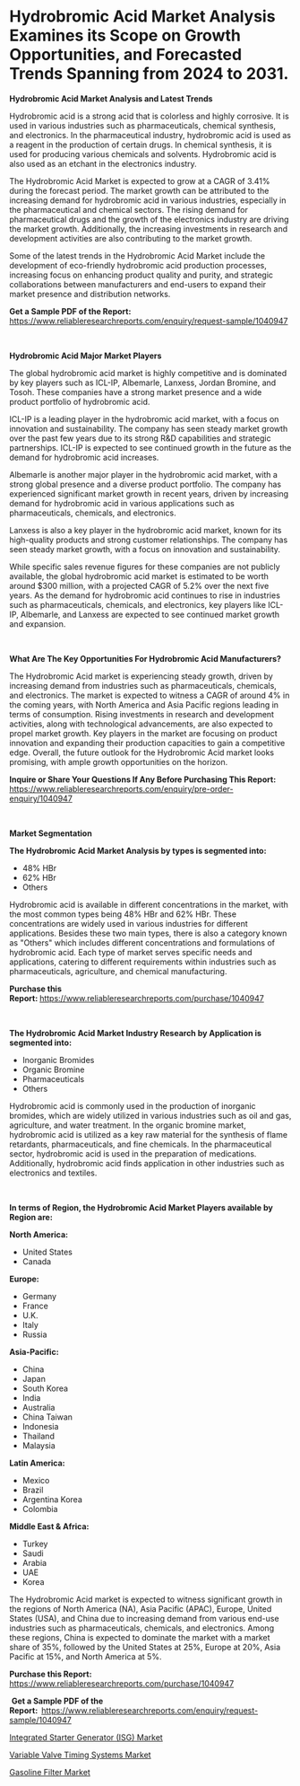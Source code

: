 <p><h1>Hydrobromic Acid Market Analysis Examines its Scope on Growth Opportunities, and Forecasted Trends Spanning from 2024 to 2031.</h1></p><p><strong>Hydrobromic Acid Market Analysis and Latest Trends</strong></p>
<p><p>Hydrobromic acid is a strong acid that is colorless and highly corrosive. It is used in various industries such as pharmaceuticals, chemical synthesis, and electronics. In the pharmaceutical industry, hydrobromic acid is used as a reagent in the production of certain drugs. In chemical synthesis, it is used for producing various chemicals and solvents. Hydrobromic acid is also used as an etchant in the electronics industry.</p><p>The Hydrobromic Acid Market is expected to grow at a CAGR of 3.41% during the forecast period. The market growth can be attributed to the increasing demand for hydrobromic acid in various industries, especially in the pharmaceutical and chemical sectors. The rising demand for pharmaceutical drugs and the growth of the electronics industry are driving the market growth. Additionally, the increasing investments in research and development activities are also contributing to the market growth.</p><p>Some of the latest trends in the Hydrobromic Acid Market include the development of eco-friendly hydrobromic acid production processes, increasing focus on enhancing product quality and purity, and strategic collaborations between manufacturers and end-users to expand their market presence and distribution networks.</p></p>
<p><strong>Get a Sample PDF of the Report:&nbsp;</strong> <a href="https://www.reliableresearchreports.com/enquiry/request-sample/1040947">https://www.reliableresearchreports.com/enquiry/request-sample/1040947</a></p>
<p>&nbsp;</p>
<p><strong>Hydrobromic Acid Major Market Players</strong></p>
<p><p>The global hydrobromic acid market is highly competitive and is dominated by key players such as ICL-IP, Albemarle, Lanxess, Jordan Bromine, and Tosoh. These companies have a strong market presence and a wide product portfolio of hydrobromic acid.</p><p>ICL-IP is a leading player in the hydrobromic acid market, with a focus on innovation and sustainability. The company has seen steady market growth over the past few years due to its strong R&D capabilities and strategic partnerships. ICL-IP is expected to see continued growth in the future as the demand for hydrobromic acid increases.</p><p>Albemarle is another major player in the hydrobromic acid market, with a strong global presence and a diverse product portfolio. The company has experienced significant market growth in recent years, driven by increasing demand for hydrobromic acid in various applications such as pharmaceuticals, chemicals, and electronics.</p><p>Lanxess is also a key player in the hydrobromic acid market, known for its high-quality products and strong customer relationships. The company has seen steady market growth, with a focus on innovation and sustainability.</p><p>While specific sales revenue figures for these companies are not publicly available, the global hydrobromic acid market is estimated to be worth around $300 million, with a projected CAGR of 5.2% over the next five years. As the demand for hydrobromic acid continues to rise in industries such as pharmaceuticals, chemicals, and electronics, key players like ICL-IP, Albemarle, and Lanxess are expected to see continued market growth and expansion.</p></p>
<p>&nbsp;</p>
<p><strong>What Are The Key Opportunities For Hydrobromic Acid Manufacturers?</strong></p>
<p><p>The Hydrobromic Acid market is experiencing steady growth, driven by increasing demand from industries such as pharmaceuticals, chemicals, and electronics. The market is expected to witness a CAGR of around 4% in the coming years, with North America and Asia Pacific regions leading in terms of consumption. Rising investments in research and development activities, along with technological advancements, are also expected to propel market growth. Key players in the market are focusing on product innovation and expanding their production capacities to gain a competitive edge. Overall, the future outlook for the Hydrobromic Acid market looks promising, with ample growth opportunities on the horizon.</p></p>
<p><strong>Inquire or Share Your Questions If Any Before Purchasing This Report:</strong> <a href="https://www.reliableresearchreports.com/enquiry/pre-order-enquiry/1040947">https://www.reliableresearchreports.com/enquiry/pre-order-enquiry/1040947</a></p>
<p>&nbsp;</p>
<p><strong>Market Segmentation</strong></p>
<p><strong>The Hydrobromic Acid Market Analysis by types is segmented into:</strong></p>
<p><ul><li>48% HBr</li><li>62% HBr</li><li>Others</li></ul></p>
<p><p>Hydrobromic acid is available in different concentrations in the market, with the most common types being 48% HBr and 62% HBr. These concentrations are widely used in various industries for different applications. Besides these two main types, there is also a category known as "Others" which includes different concentrations and formulations of hydrobromic acid. Each type of market serves specific needs and applications, catering to different requirements within industries such as pharmaceuticals, agriculture, and chemical manufacturing.</p></p>
<p><strong>Purchase this Report:&nbsp;</strong><a href="https://www.reliableresearchreports.com/purchase/1040947">https://www.reliableresearchreports.com/purchase/1040947</a></p>
<p>&nbsp;</p>
<p><strong>The Hydrobromic Acid Market Industry Research by Application is segmented into:</strong></p>
<p><ul><li>Inorganic Bromides</li><li>Organic Bromine</li><li>Pharmaceuticals</li><li>Others</li></ul></p>
<p><p>Hydrobromic acid is commonly used in the production of inorganic bromides, which are widely utilized in various industries such as oil and gas, agriculture, and water treatment. In the organic bromine market, hydrobromic acid is utilized as a key raw material for the synthesis of flame retardants, pharmaceuticals, and fine chemicals. In the pharmaceutical sector, hydrobromic acid is used in the preparation of medications. Additionally, hydrobromic acid finds application in other industries such as electronics and textiles.</p></p>
<p>&nbsp;</p>
<p><strong>In terms of Region, the Hydrobromic Acid Market Players available by Region are:</strong></p>
<p>
    <p> <strong> North America: </strong>
        <ul>
            <li>United States</li>
            <li>Canada</li>
        </ul>
        </p> 
    <p> <strong> Europe: </strong>
        <ul>
            <li>Germany</li>
            <li>France</li>
            <li>U.K.</li>
            <li>Italy</li>
            <li>Russia</li>
        </ul>
        </p> 
    <p> <strong> Asia-Pacific: </strong>
        <ul>
            <li>China</li>
            <li>Japan</li>
            <li>South Korea</li>
            <li>India</li>
            <li>Australia</li>
            <li>China Taiwan</li>
            <li>Indonesia</li>
            <li>Thailand</li>
            <li>Malaysia</li>
        </ul>
        </p> 
    <p> <strong> Latin America: </strong>
        <ul>
            <li>Mexico</li>
            <li>Brazil</li>
            <li>Argentina Korea</li>
            <li>Colombia</li>
        </ul>
        </p> 
    <p> <strong> Middle East & Africa: </strong>
        <ul>
            <li>Turkey</li>
            <li>Saudi</li>
            <li>Arabia</li>
            <li>UAE</li>
            <li>Korea</li>
        </ul>
    </p>
    </p>
<p><p>The Hydrobromic Acid market is expected to witness significant growth in the regions of North America (NA), Asia Pacific (APAC), Europe, United States (USA), and China due to increasing demand from various end-use industries such as pharmaceuticals, chemicals, and electronics. Among these regions, China is expected to dominate the market with a market share of 35%, followed by the United States at 25%, Europe at 20%, Asia Pacific at 15%, and North America at 5%.</p></p>
<p><strong>Purchase this Report: </strong><a href="https://www.reliableresearchreports.com/purchase/1040947">https://www.reliableresearchreports.com/purchase/1040947</a></p>
<p>&nbsp;<strong>Get a Sample PDF of the Report:&nbsp;&nbsp;</strong><a href="https://www.reliableresearchreports.com/enquiry/request-sample/1040947">https://www.reliableresearchreports.com/enquiry/request-sample/1040947</a></p>
<p><strong></strong></p>
<p><p><a href="https://view.publitas.com/reportprime-1/integrated-starter-generator-isg-market-insights-market-players-and-forecast-till-2030/">Integrated Starter Generator (ISG) Market</a></p><p><a href="https://view.publitas.com/reportprime-1/variable-valve-timing-systems-market-size-growth-and-forecast-from-2023-2030/">Variable Valve Timing Systems Market</a></p><p><a href="https://view.publitas.com/reportprime-1/gasoline-filter-market-share-market-new-trends-analysis-report-by-type-by-application-by-end-use-by-region-and-segment-forecasts-2023-2030/">Gasoline Filter Market</a></p></p>